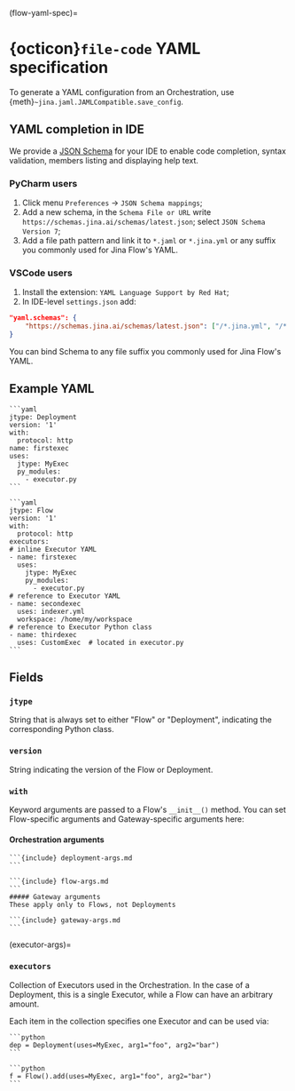 (flow-yaml-spec)=
# {octicon}`file-code` YAML specification

To generate a YAML configuration from an Orchestration, use {meth}`~jina.jaml.JAMLCompatible.save_config`.

## YAML completion in IDE

We provide a [JSON Schema](https://json-schema.org/) for your IDE to enable code completion, syntax validation, members listing and displaying help text.

### PyCharm users

1. Click menu `Preferences` -> `JSON Schema mappings`;
2. Add a new schema, in the `Schema File or URL` write `https://schemas.jina.ai/schemas/latest.json`; select `JSON Schema Version 7`;
3. Add a file path pattern and link it to `*.jaml` or `*.jina.yml` or any suffix you commonly used for Jina Flow's YAML.

### VSCode users

1. Install the extension: `YAML Language Support by Red Hat`;
2. In IDE-level `settings.json` add:

```json
"yaml.schemas": {
    "https://schemas.jina.ai/schemas/latest.json": ["/*.jina.yml", "/*.jaml"],
}
```

You can bind Schema to any file suffix you commonly used for Jina Flow's YAML.

## Example YAML

````{tab} Deployment
```yaml
jtype: Deployment
version: '1'
with:
  protocol: http
name: firstexec
uses:
  jtype: MyExec
  py_modules:
    - executor.py
```
````
````{tab} Flow
```yaml
jtype: Flow
version: '1'
with:
  protocol: http
executors:
# inline Executor YAML
- name: firstexec
  uses:
    jtype: MyExec
    py_modules:
      - executor.py
# reference to Executor YAML
- name: secondexec
  uses: indexer.yml
  workspace: /home/my/workspace
# reference to Executor Python class
- name: thirdexec
  uses: CustomExec  # located in executor.py
```
````

## Fields

### `jtype`
String that is always set to either "Flow" or "Deployment", indicating the corresponding Python class.

### `version`
String indicating the version of the Flow or Deployment.

### `with`

Keyword arguments are passed to a Flow's `__init__()` method. You can set Flow-specific arguments and Gateway-specific arguments here:

#### Orchestration arguments

````{tab} Deployment
```{include} deployment-args.md
```
````
````{tab} Flow
```{include} flow-args.md
```
##### Gateway arguments
These apply only to Flows, not Deployments

```{include} gateway-args.md
```
````

(executor-args)=
### `executors`
Collection of Executors used in the Orchestration. In the case of a Deployment, this is a single Executor, while a Flow can have an arbitrary amount.

Each item in the collection specifies one Executor and can be used via:

````{tab} Deployment
```python
dep = Deployment(uses=MyExec, arg1="foo", arg2="bar")
```
````
````{tab} Deployment
```python
f = Flow().add(uses=MyExec, arg1="foo", arg2="bar")
```
````

```{include} executor-args.md
```

```{include} yaml-vars.md
```
